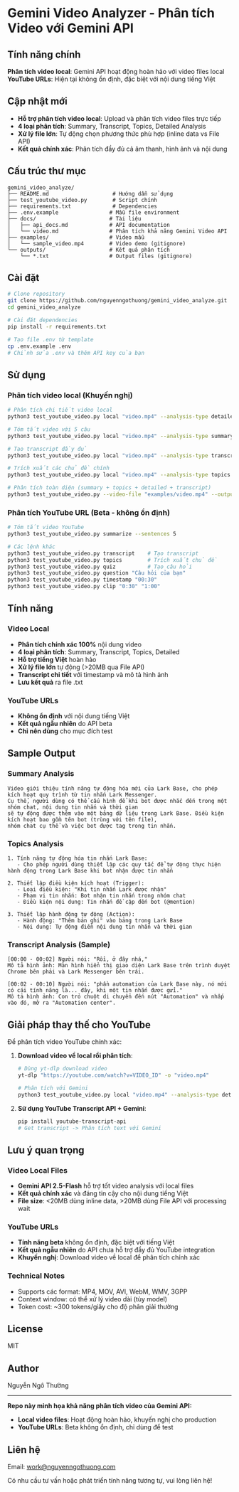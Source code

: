 # Gemini Video Analyzer - Phân tích Video với Gemini API

## Tính năng chính

**Phân tích video local**: Gemini API hoạt động hoàn hảo với video files local
**YouTube URLs**: Hiện tại không ổn định, đặc biệt với nội dung tiếng Việt

## Cập nhật mới

- **Hỗ trợ phân tích video local**: Upload và phân tích video files trực tiếp
- **4 loại phân tích**: Summary, Transcript, Topics, Detailed Analysis  
- **Xử lý file lớn**: Tự động chọn phương thức phù hợp (inline data vs File API)
- **Kết quả chính xác**: Phân tích đầy đủ cả âm thanh, hình ảnh và nội dung

## Cấu trúc thư mục

```
gemini_video_analyze/
├── README.md                    # Hướng dẫn sử dụng
├── test_youtube_video.py        # Script chính
├── requirements.txt             # Dependencies
├── .env.example                # Mẫu file environment
├── docs/                       # Tài liệu
│   ├── api_docs.md             # API documentation
│   └── video.md                # Phân tích khả năng Gemini Video API
├── examples/                   # Video mẫu
│   └── sample_video.mp4        # Video demo (gitignore)
└── outputs/                    # Kết quả phân tích
    └── *.txt                   # Output files (gitignore)
```

## Cài đặt

```bash
# Clone repository
git clone https://github.com/nguyenngothuong/gemini_video_analyze.git
cd gemini_video_analyze

# Cài đặt dependencies
pip install -r requirements.txt

# Tạo file .env từ template
cp .env.example .env
# Chỉnh sửa .env và thêm API key của bạn
```

## Sử dụng

### Phân tích video local (Khuyến nghị)

```bash
# Phân tích chi tiết video local
python3 test_youtube_video.py local "video.mp4" --analysis-type detailed

# Tóm tắt video với 5 câu
python3 test_youtube_video.py local "video.mp4" --analysis-type summary --sentences 5

# Tạo transcript đầy đủ
python3 test_youtube_video.py local "video.mp4" --analysis-type transcript

# Trích xuất các chủ đề chính
python3 test_youtube_video.py local "video.mp4" --analysis-type topics

# Phân tích toàn diện (summary + topics + detailed + transcript)
python3 test_youtube_video.py --video-file "examples/video.mp4" --output outputs/analysis.txt all
```

### Phân tích YouTube URL (Beta - không ổn định)

```bash
# Tóm tắt video YouTube
python3 test_youtube_video.py summarize --sentences 5

# Các lệnh khác
python3 test_youtube_video.py transcript    # Tạo transcript
python3 test_youtube_video.py topics        # Trích xuất chủ đề
python3 test_youtube_video.py quiz          # Tạo câu hỏi
python3 test_youtube_video.py question "Câu hỏi của bạn"
python3 test_youtube_video.py timestamp "00:30"
python3 test_youtube_video.py clip "0:30" "1:00"
```

## Tính năng

### Video Local
- **Phân tích chính xác 100%** nội dung video
- **4 loại phân tích**: Summary, Transcript, Topics, Detailed
- **Hỗ trợ tiếng Việt** hoàn hảo
- **Xử lý file lớn** tự động (>20MB qua File API)
- **Transcript chi tiết** với timestamp và mô tả hình ảnh
- **Lưu kết quả** ra file .txt

### YouTube URLs  
- **Không ổn định** với nội dung tiếng Việt
- **Kết quả ngẫu nhiên** do API beta
- **Chỉ nên dùng** cho mục đích test

## Sample Output

### Summary Analysis
```
Video giới thiệu tính năng tự động hóa mới của Lark Base, cho phép kích hoạt quy trình từ tin nhắn Lark Messenger. 
Cụ thể, người dùng có thể cấu hình để khi bot được nhắc đến trong một nhóm chat, nội dung tin nhắn và thời gian 
sẽ tự động được thêm vào một bảng dữ liệu trong Lark Base. Điều kiện kích hoạt bao gồm tên bot (trùng với tên file), 
nhóm chat cụ thể và việc bot được tag trong tin nhắn.
```

### Topics Analysis  
```
1. Tính năng tự động hóa tin nhắn Lark Base:
   - Cho phép người dùng thiết lập các quy tắc để tự động thực hiện hành động trong Lark Base khi bot nhận được tin nhắn

2. Thiết lập điều kiện kích hoạt (Trigger):
   - Loại điều kiện: "Khi tin nhắn Lark được nhận" 
   - Phạm vi tin nhắn: Bot nhận tin nhắn trong nhóm chat
   - Điều kiện nội dung: Tin nhắn đề cập đến bot (@mention)

3. Thiết lập hành động tự động (Action):
   - Hành động: "Thêm bản ghi" vào bảng trong Lark Base
   - Nội dung: Tự động điền nội dung tin nhắn và thời gian
```

### Transcript Analysis (Sample)
```
[00:00 - 00:02] Người nói: "Rồi, ở đây nhá,"
Mô tả hình ảnh: Màn hình hiển thị giao diện Lark Base trên trình duyệt Chrome bên phải và Lark Messenger bên trái.

[00:02 - 00:10] Người nói: "phần automation của Lark Base này, nó mới có cái tính năng là... đây, khi một tin nhắn được gửi."
Mô tả hình ảnh: Con trỏ chuột di chuyển đến nút "Automation" và nhấp vào đó, mở ra "Automation center".
```

## Giải pháp thay thế cho YouTube

Để phân tích video YouTube chính xác:

1. **Download video về local rồi phân tích**:
   ```bash
   # Dùng yt-dlp download video
   yt-dlp "https://youtube.com/watch?v=VIDEO_ID" -o "video.mp4"
   
   # Phân tích với Gemini
   python3 test_youtube_video.py local "video.mp4" --analysis-type detailed
   ```

2. **Sử dụng YouTube Transcript API + Gemini**:
   ```bash
   pip install youtube-transcript-api
   # Get transcript -> Phân tích text với Gemini
   ```

## Lưu ý quan trọng

### Video Local Files
- **Gemini API 2.5-Flash** hỗ trợ tốt video analysis với local files
- **Kết quả chính xác** và đáng tin cậy cho nội dung tiếng Việt
- **File size**: <20MB dùng inline data, >20MB dùng File API với processing wait

### YouTube URLs  
- **Tính năng beta** không ổn định, đặc biệt với tiếng Việt
- **Kết quả ngẫu nhiên** do API chưa hỗ trợ đầy đủ YouTube integration
- **Khuyến nghị**: Download video về local để phân tích chính xác

### Technical Notes
- Supports các format: MP4, MOV, AVI, WebM, WMV, 3GPP
- Context window: có thể xử lý video dài (tùy model)
- Token cost: ~300 tokens/giây cho độ phân giải thường

## License

MIT

## Author

Nguyễn Ngô Thường

---

**Repo này minh họa khả năng phân tích video của Gemini API:**
- **Local video files**: Hoạt động hoàn hảo, khuyến nghị cho production
- **YouTube URLs**: Beta không ổn định, chỉ dùng để test

## Liên hệ

Email: work@nguyenngothuong.com

Có nhu cầu tư vấn hoặc phát triển tính năng tương tự, vui lòng liên hệ!